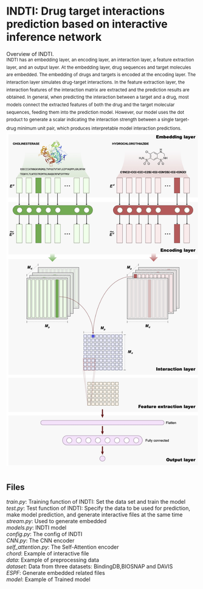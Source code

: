 # INDTI: Drug target interactions prediction based on interactive inference network

Overview of INDTI. \
<sup>INDTI has an embedding layer, an encoding layer, an interaction layer, a feature extraction layer, and an output layer. At the embedding layer, drug sequences and target molecules are embedded. The embedding of drugs and targets is encoded at the encoding layer. The interaction layer simulates drug-target interactions. In the feature extraction layer, the interaction features of the interaction matrix are extracted and the prediction results are obtained. In general, when predicting the interaction between a target and a drug, most models connect the extracted features of both the drug and the target molecular sequences, feeding them into the prediction model. However, our model uses the dot product to generate a scalar indicating the interaction strength between a single target-drug minimum unit pair, which produces interpretable model interaction predictions.<sup>
![INDTI](https://github.com/XiaoZheBrother/INDTI/blob/main/INDTI.jpg "INDTI")

## Files
*train.py*: Training function of INDTI:
Set the data set and train the model\
*test.py*: Test function of INDTI:
Specify the data to be used for prediction, make model prediction, and generate interactive files at the same time\
*stream.py*: Used to generate embedded\
*models.py*: INDTI model\
*config.py*: The config of INDTI\
*CNN.py*: The CNN encoder\
*self_attention.py*: The Self-Attention encoder\
*chord*: Example of interactive file\
*data*: Example of preprocessing data\
*dataset*: Data from three datasets:
BindingDB,BIOSNAP and DAVIS\
*ESPF*: Generate embedded related files\
*model*: Example of Trained model

